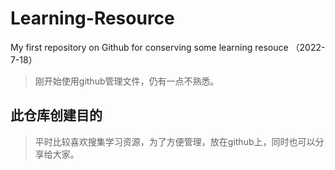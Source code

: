 # Learning-Resource
My first repository on Github for conserving some learning resouce （2022-7-18）

> 刚开始使用github管理文件，仍有一点不熟悉。


## 此仓库创建目的
> 平时比较喜欢搜集学习资源，为了方便管理，放在github上，同时也可以分享给大家。
